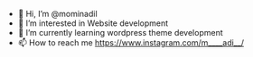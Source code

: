 - 👋 Hi, I’m @mominadil
- 👀 I’m interested in Website development 
- 🌱 I’m currently learning wordpress theme development
- 📫 How to reach me https://www.instagram.com/m____adi__/

<!---
mominadil/mominadil is a ✨ special ✨ repository because its `README.md` (this file) appears on your GitHub profile.
You can click the Preview link to take a look at your changes.
--->
